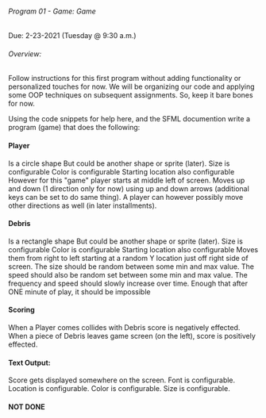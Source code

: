 ###### Program 01 - Game: Game
Due: 2-23-2021 (Tuesday @ 9:30 a.m.)
###### Overview:
Follow instructions for this first program without adding functionality or personalized touches for now. We will be organizing our code and applying some OOP techniques on subsequent assignments. So, keep it bare bones for now.

Using the code snippets for help here, and the SFML documention write a program (game) that does the following:

#### Player
Is a circle shape
But could be another shape or sprite (later).
Size is configurable
Color is configurable
Starting location also configurable
However for this "game" player starts at middle left of screen.
Moves up and down (1 direction only for now) using up and down arrows (additional keys can be set to do same thing).
A player can however possibly move other directions as well (in later installments).

#### Debris
Is a rectangle shape
But could be another shape or sprite (later).
Size is configurable
Color is configurable
Starting location also configurable
Moves them from right to left starting at a random Y location just off right side of screen.
The size should be random between some min and max value.
The speed should also be random set between some min and max value.
The frequency and speed should slowly increase over time. Enough that after ONE minute of play, it should be impossible


#### Scoring
When a Player comes collides with Debris score is negatively effected.
When a piece of Debris leaves game screen (on the left), score is positively effected.

#### Text Output:
Score gets displayed somewhere on the screen.
Font is configurable.
Location is configurable.
Color is configurable.
Size is configurable.
#### NOT DONE
